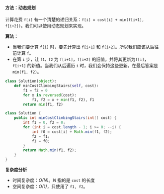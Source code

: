 ####  方法：动态规划
计算花费 `f[i]` 有一个清楚的递归关系：`f[i] = cost[i] + min(f[i+1], f[i+2])`。我们可以使用动态规划来实现。

**算法：**
- 当我们要计算 `f[i]` 时，要先计算出 `f[i+1]` 和 `f[i+2]`。所以我们应该从后往前计算 `f`。
- 在第 `i` 步，让 `f1，f2` 为 `f[i+1]`，`f[i+2]` 的旧值，并将其更新为`f[i]`，`f[i+1]` 的新值。当我们从后遍历 `i` 时，我们会保持这些更新。在最后答案是 `min(f1, f2)`。

```Python [ ]
class Solution(object):
    def minCostClimbingStairs(self, cost):
        f1 = f2 = 0
        for x in reversed(cost):
            f1, f2 = x + min(f1, f2), f1
        return min(f1, f2)
```


```Java [ ]
class Solution {
    public int minCostClimbingStairs(int[] cost) {
        int f1 = 0, f2 = 0;
        for (int i = cost.length - 1; i >= 0; --i) {
            int f0 = cost[i] + Math.min(f1, f2);
            f2 = f1;
            f1 = f0;
        }
        return Math.min(f1, f2);
    }
}
```

**复杂度分析**

* 时间复杂度：*O(N)*。*N* 指的是 `cost` 的长度
* 空间复杂度：*O(1)*，只使用了 `f1, f2`。
